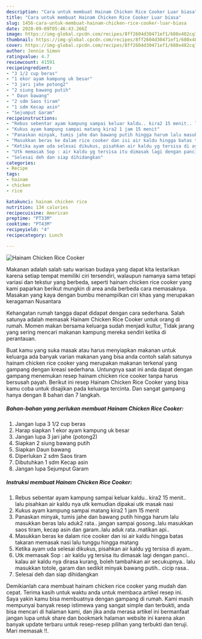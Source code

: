 ```yaml
---
description: "Cara untuk membuat Hainam Chicken Rice Cooker Luar biasa"
title: "Cara untuk membuat Hainam Chicken Rice Cooker Luar biasa"
slug: 1456-cara-untuk-membuat-hainam-chicken-rice-cooker-luar-biasa
date: 2020-09-09T05:46:43.266Z
image: https://img-global.cpcdn.com/recipes/8ff2604d30471ef1/680x482cq70/hainam-chicken-rice-cooker-foto-resep-utama.jpg
thumbnail: https://img-global.cpcdn.com/recipes/8ff2604d30471ef1/680x482cq70/hainam-chicken-rice-cooker-foto-resep-utama.jpg
cover: https://img-global.cpcdn.com/recipes/8ff2604d30471ef1/680x482cq70/hainam-chicken-rice-cooker-foto-resep-utama.jpg
author: Jennie Simon
ratingvalue: 4.7
reviewcount: 41591
recipeingredient:
- "3 1/2 cup beras"
- "1 ekor ayam kampung uk besar"
- "3 jari jahe potong2"
- "2 siung bawang putih"
- " Daun bawang"
- "2 sdm Saos tiram"
- "1 sdm Kecap asin"
- "Sejumput Garam"
recipeinstructions:
- "Rebus sebentar ayam kampung sampai keluar kaldu.. kira2 15 menit.. lalu pisahkan air kaldu nya utk kemudian dipakai utk masak nasi"
- "Kukus ayam kampung sampai matang kira2 1 jam 15 menit"
- "Panaskan minyak, tumis jahe dan bawang putih hingga harum lalu masukkan beras lalu aduk2 rata.. jangan sampai gosong..lalu masukkan saos tiram, kecap asin dan garam..lalu aduk rata..matikan api.."
- "Masukkan beras ke dalam rice cooker dan isi air kaldu hingga batas takaran memasak nasi lalu tunggu hingga matang"
- "Ketika ayam uda selesai dikukus, pisahkan air kaldu yg tersisa di ayam.."
- "Utk memasak Sop : air kaldu yg tersisa itu dimasak lagi dengan panci.. kalau air kaldu nya dirasa kurang, boleh tambahkan air secukupnya.. lalu masukkan totole, garam dan sedikit minyak bawang putih.. cicip rasa.."
- "Selesai deh dan siap dihidangkan"
categories:
- Recipe
tags:
- hainam
- chicken
- rice

katakunci: hainam chicken rice 
nutrition: 134 calories
recipecuisine: American
preptime: "PT33M"
cooktime: "PT43M"
recipeyield: "4"
recipecategory: Lunch

---
```



![Hainam Chicken Rice Cooker](https://img-global.cpcdn.com/recipes/8ff2604d30471ef1/680x482cq70/hainam-chicken-rice-cooker-foto-resep-utama.jpg)

Makanan adalah salah satu warisan budaya yang dapat kita lestarikan karena setiap tempat memiliki ciri tersendiri, walaupun namanya sama tetapi variasi dan tekstur yang berbeda, seperti hainam chicken rice cooker yang kami paparkan berikut mungkin di area anda berbeda cara memasaknya. Masakan yang kaya dengan bumbu menampilkan ciri khas yang merupakan keragaman Nusantara



Kehangatan rumah tangga dapat didapat dengan cara sederhana. Salah satunya adalah memasak Hainam Chicken Rice Cooker untuk orang di rumah. Momen makan bersama keluarga sudah menjadi kultur, Tidak jarang yang sering mencari makanan kampung mereka sendiri ketika di perantauan.

Buat kamu yang suka masak atau harus menyiapkan makanan untuk keluarga ada banyak varian makanan yang bisa anda contoh salah satunya hainam chicken rice cooker yang merupakan makanan terkenal yang gampang dengan kreasi sederhana. Untungnya saat ini anda dapat dengan gampang menemukan resep hainam chicken rice cooker tanpa harus bersusah payah.
Berikut ini resep Hainam Chicken Rice Cooker yang bisa kamu coba untuk disajikan pada keluarga tercinta. Dan sangat gampang hanya dengan 8 bahan dan 7 langkah.


<!--inarticleads1-->

##### Bahan-bahan yang perlukan membuat Hainam Chicken Rice Cooker:

1. Jangan lupa 3 1/2 cup beras
1. Harap siapkan 1 ekor ayam kampung uk besar
1. Jangan lupa 3 jari jahe (potong2)
1. Siapkan 2 siung bawang putih
1. Siapkan  Daun bawang
1. Diperlukan 2 sdm Saos tiram
1. Dibutuhkan 1 sdm Kecap asin
1. Jangan lupa Sejumput Garam




<!--inarticleads2-->

##### Instruksi membuat  Hainam Chicken Rice Cooker:

1. Rebus sebentar ayam kampung sampai keluar kaldu.. kira2 15 menit.. lalu pisahkan air kaldu nya utk kemudian dipakai utk masak nasi
1. Kukus ayam kampung sampai matang kira2 1 jam 15 menit
1. Panaskan minyak, tumis jahe dan bawang putih hingga harum lalu masukkan beras lalu aduk2 rata.. jangan sampai gosong..lalu masukkan saos tiram, kecap asin dan garam..lalu aduk rata..matikan api..
1. Masukkan beras ke dalam rice cooker dan isi air kaldu hingga batas takaran memasak nasi lalu tunggu hingga matang
1. Ketika ayam uda selesai dikukus, pisahkan air kaldu yg tersisa di ayam..
1. Utk memasak Sop : air kaldu yg tersisa itu dimasak lagi dengan panci.. kalau air kaldu nya dirasa kurang, boleh tambahkan air secukupnya.. lalu masukkan totole, garam dan sedikit minyak bawang putih.. cicip rasa..
1. Selesai deh dan siap dihidangkan




Demikianlah cara membuat hainam chicken rice cooker yang mudah dan cepat. Terima kasih untuk waktu anda untuk membaca artikel resep ini. Saya yakin kamu bisa membuatnya dengan gampang di rumah. Kami masih mempunyai banyak resep istimewa yang sangat simple dan terbukti, anda bisa mencari di halaman kami, dan jika anda merasa artikel ini bermanfaat jangan lupa untuk share dan bookmark halaman website ini karena akan banyak update terbaru untuk resep-resep pilihan yang terbukti dan teruji. Mari memasak !!. 

